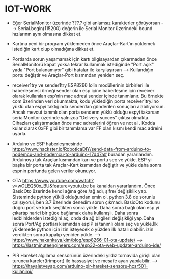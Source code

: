 # IOT-WORK

* Eğer SerialMonitor üzerinde ???.? gibi anlamsız karakterler görüyorsan --> Serial.begin(115200) değerin ile Serial Monitor üzerindeki bound hızlarının aynı olmasına dikkat et.

* Kartına yeni bir program yüklemeden önce Araçlar-Kart'ın yüklemek istediğin kart olup olmadığına dikkat et.

* Portlarda sorun yaşamamak için kartı bilgisayardan çıkarmadan önce SerialMonitorü kapat yoksa tekrar kullanmak istediğinde "Port açık" yada "Port bulanamıyor" gibi hatalar ile karşılaşırsan --> Kullandığın portu değiştir ve Araçlar-Port kısmından yeniden seç.

* receiver1try ve sender1try ESP8266 lolin modüllerinin birbirleri ile haberleşmesi örneği sender olan esp içine haberleşme için receiver olarak kullanılan esp'nin mac adresi sender içinde tanımlanır. Bu örnekte com üzerinden veri okunmakta, kodu yüklediğin porta receiver1try.ino yüklü olan espyi taktığında senderdan gönderilen sonuçları alabiliyorsun. Ancak mevcut tanımlı olan porta senderın yüklü olduğu espyi takarsan serialMonitor üzerinde yalnızca "Delivery succes" çıktısı olmakta. Cihazları çalıştırmadan önce mac adreslerini öğren ve not al . Kodda kular olarak 0xFF gibi bir tanımlama var FF olan kısmı kendi mac adreini uyarla.

* Arduino ve ESP haberleşmesinde https://www.hackster.io/RoboticaDIY/send-data-from-arduino-to-nodemcu-and-nodemcu-to-arduino-17d47a# buradan yararlandım. Arduinoyu tak Araçlar kısmından karı ve portu seç ve yükle. ESP yi başka bir porta tak Araçlar-Kart kısmından değiştir ve yükle daha sonra espnin portunda gelen veriler okunuyor.

* OTA https://www.youtube.com/watch?v=wOLEQ50x_BU&feature=youtu.be bu kanaldan yararlandım. Önce BasicOto üzerinde kendi ağına göre /ağ adı, şifre/ değişiklik yap. Sisteminde python yüklü olduğundan emin ol. python 3.8 de sorunlu çalışıyorui, ben 3.7 üzerinde denedim sorun çıkmadı. BasicOto kodunu doğru  port ve kartı seçtikten sonra yükle. Daha sonra bağlı olan esp yi çıkartıp harici bir güce bağlamak daha kullanışlı. Daha sonra ledblinklerden istediğini aç, onda da ağ bilgileri değişikliği yap.Daha sonra Port/Ağ portları kısmından espIP si tanımlı olanı seç ve yükle.İlk yüklemede python için izin isteyecek o yüzden ilk hatalı olabilir. izin verdikten sonra  kapatıp yeniden yükle.
--> https://www.hakankaya.kim/blog/esp8266-01-ota-update/
--> https://lastminuteengineers.com/esp32-ota-web-updater-arduino-ide/

* PIR Hareket algılama sensörünün üzerindeki yıldız tornavida girişli olan turuncu kareler(trimport) ile hassasiyet ve mesafe ayarı yapılabilir.
--> https://hayaletveyap.com/arduino-pir-hareket-sensoru-hcsr501-kullanimi/


